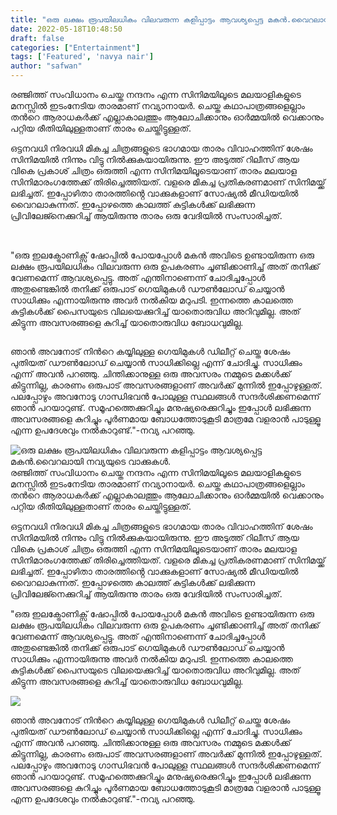 ```yaml
---
title: "ഒരു ലക്ഷം രൂപയിലധികം വിലവരുന്ന കളിപ്പാട്ടം ആവശ്യപ്പെട്ട മകൻ.വൈറലായി നവ്യയുടെ വാക്കുകൾ."
date: 2022-05-18T10:48:50
draft: false
categories: ["Entertainment"]
tags: ['Featured', 'navya nair']
author: "safwan"
---
```


<!-- wp:paragraph -->
<p>രഞ്ജിത്ത് സംവിധാനം ചെയ്ത നന്ദനം എന്ന സിനിമയിലൂടെ മലയാളികളുടെ മനസ്സിൽ ഇടംനേടിയ താരമാണ് നവ്യാനായർ. ചെയ്ത കഥാപാത്രങ്ങളെല്ലാം തൻറെ ആരാധകർക്ക് എല്ലാകാലത്തും ആലോചിക്കാനും ഓർമ്മയിൽ വെക്കാനും പറ്റിയ രീതിയിലുള്ളതാണ് താരം ചെയ്തിട്ടുള്ളത്.</p>
<!-- /wp:paragraph -->

<!-- wp:paragraph -->
<p>ഒട്ടനവധി നിരവധി മികച്ച ചിത്രങ്ങളുടെ ഭാഗമായ താരം വിവാഹത്തിന് ശേഷം സിനിമയിൽ നിന്നും വിട്ടു നിൽക്കുകയായിരുന്നു. ഈ അടുത്ത് റിലീസ് ആയ വികെ പ്രകാശ് ചിത്രം ഒരുത്തി എന്ന സിനിമയിലൂടെയാണ് താരം മലയാള സിനിമാരംഗത്തേക്ക് തിരിച്ചെത്തിയത്. വളരെ മികച്ച പ്രതികരണമാണ് സിനിമയ്ക്ക് ലഭിച്ചത്. ഇപ്പോഴിതാ താരത്തിൻ്റെ വാക്കുകളാണ് സോഷ്യൽ മീഡിയയിൽ വൈറലാകുന്നത്. ഇപ്പോഴത്തെ കാലത്ത് കുട്ടികൾക്ക് ലഭിക്കുന്ന പ്രിവിലേജ്നെക്കുറിച്ച് ആയിരുന്നു താരം ഒരു വേദിയിൽ സംസാരിച്ചത്.</p>
<!-- /wp:paragraph -->

<!-- wp:image {"id":334946,"sizeSlug":"large"} -->
<figure class="wp-block-image size-large"><img src="https://cdn.boolokam.com/articles/2022/05/images-24-1.jpeg" alt="" class="wp-image-334946"/></figure>
<!-- /wp:image -->

<!-- wp:paragraph -->
<p><br />"ഒരു ഇലക്ട്രോണിക്സ് ഷോപ്പിൽ പോയപ്പോൾ മകൻ അവിടെ ഉണ്ടായിരുന്ന ഒരു ലക്ഷം രൂപയിലധികം വിലവരുന്ന ഒരു ഉപകരണം ചൂണ്ടിക്കാണിച്ച് അത് തനിക്ക് വേണമെന്ന് ആവശ്യപ്പെട്ടു. അത് എന്തിനാണെന്ന് ചോദിച്ചപ്പോൾ അതുണ്ടെങ്കിൽ തനിക്ക് ഒരുപാട് ഗെയിമുകൾ ഡൗൺലോഡ് ചെയ്യാൻ സാധിക്കും എന്നായിരുന്നു അവർ നൽകിയ മറുപടി. ഇന്നത്തെ കാലത്തെ കുട്ടികൾക്ക് പൈസയുടെ വിലയെക്കുറിച്ച് യാതൊരുവിധ അറിവുമില്ല. അത് കിട്ടുന്ന അവസരങ്ങളെ കുറിച്ച് യാതൊരുവിധ ബോധവുമില്ല.</p>
<!-- /wp:paragraph -->

<!-- wp:image {"id":334947,"sizeSlug":"large"} -->
<figure class="wp-block-image size-large"><img src="https://cdn.boolokam.com/articles/2022/05/images-26-2.jpeg" alt="" class="wp-image-334947"/></figure>
<!-- /wp:image -->

<!-- wp:paragraph -->
<p>ഞാൻ അവനോട് നിൻറെ കയ്യിലുള്ള ഗെയിമുകൾ ഡിലീറ്റ് ചെയ്ത ശേഷം പുതിയത് ഡൗൺലോഡ് ചെയ്യാൻ സാധിക്കില്ലെ എന്ന് ചോദിച്ചു. സാധിക്കും എന്ന് അവൻ പറഞ്ഞു. ചിന്തിക്കാനുള്ള ഒരു അവസരം നമ്മുടെ മക്കൾക്ക് കിട്ടുന്നില്ല, കാരണം ഒരുപാട് അവസരങ്ങളാണ് അവർക്ക് മുന്നിൽ ഇപ്പോഴുള്ളത്. പലപ്പോഴും അവനോടു ഗാന്ധിഭവൻ പോലുള്ള സ്ഥലങ്ങൾ സന്ദർശിക്കണമെന്ന് ഞാൻ പറയാറുണ്ട്. സമൂഹത്തെക്കുറിച്ചും മനുഷ്യരെക്കുറിച്ചും ഇപ്പോൾ ലഭിക്കുന്ന അവസരങ്ങളെ കുറിച്ചും പൂർണമായ ബോധത്തോടുകൂടി മാത്രമേ വളരാൻ പാടുള്ളൂ എന്ന ഉപദേശവും നൽകാറുണ്ട്."-നവ്യ പറഞ്ഞു.</p>
<!-- /wp:paragraph -->


![ഒരു ലക്ഷം രൂപയിലധികം വിലവരുന്ന കളിപ്പാട്ടം ആവശ്യപ്പെട്ട മകൻ.വൈറലായി നവ്യയുടെ വാക്കുകൾ.](https://cdn.boolokam.com/articles/2022/05/images-24-1.jpeg)രഞ്ജിത്ത് സംവിധാനം ചെയ്ത നന്ദനം എന്ന സിനിമയിലൂടെ മലയാളികളുടെ മനസ്സിൽ ഇടംനേടിയ താരമാണ് നവ്യാനായർ. ചെയ്ത കഥാപാത്രങ്ങളെല്ലാം തൻറെ ആരാധകർക്ക് എല്ലാകാലത്തും ആലോചിക്കാനും ഓർമ്മയിൽ വെക്കാനും പറ്റിയ രീതിയിലുള്ളതാണ് താരം ചെയ്തിട്ടുള്ളത്.

ഒട്ടനവധി നിരവധി മികച്ച ചിത്രങ്ങളുടെ ഭാഗമായ താരം വിവാഹത്തിന് ശേഷം സിനിമയിൽ നിന്നും വിട്ടു നിൽക്കുകയായിരുന്നു. ഈ അടുത്ത് റിലീസ് ആയ വികെ പ്രകാശ് ചിത്രം ഒരുത്തി എന്ന സിനിമയിലൂടെയാണ് താരം മലയാള സിനിമാരംഗത്തേക്ക് തിരിച്ചെത്തിയത്. വളരെ മികച്ച പ്രതികരണമാണ് സിനിമയ്ക്ക് ലഭിച്ചത്. ഇപ്പോഴിതാ താരത്തിൻ്റെ വാക്കുകളാണ് സോഷ്യൽ മീഡിയയിൽ വൈറലാകുന്നത്. ഇപ്പോഴത്തെ കാലത്ത് കുട്ടികൾക്ക് ലഭിക്കുന്ന പ്രിവിലേജ്നെക്കുറിച്ച് ആയിരുന്നു താരം ഒരു വേദിയിൽ സംസാരിച്ചത്.

  
"ഒരു ഇലക്ട്രോണിക്സ് ഷോപ്പിൽ പോയപ്പോൾ മകൻ അവിടെ ഉണ്ടായിരുന്ന ഒരു ലക്ഷം രൂപയിലധികം വിലവരുന്ന ഒരു ഉപകരണം ചൂണ്ടിക്കാണിച്ച് അത് തനിക്ക് വേണമെന്ന് ആവശ്യപ്പെട്ടു. അത് എന്തിനാണെന്ന് ചോദിച്ചപ്പോൾ അതുണ്ടെങ്കിൽ തനിക്ക് ഒരുപാട് ഗെയിമുകൾ ഡൗൺലോഡ് ചെയ്യാൻ സാധിക്കും എന്നായിരുന്നു അവർ നൽകിയ മറുപടി. ഇന്നത്തെ കാലത്തെ കുട്ടികൾക്ക് പൈസയുടെ വിലയെക്കുറിച്ച് യാതൊരുവിധ അറിവുമില്ല. അത് കിട്ടുന്ന അവസരങ്ങളെ കുറിച്ച് യാതൊരുവിധ ബോധവുമില്ല.

![](https://cdn.boolokam.com/articles/2022/05/images-26-2.jpeg)

ഞാൻ അവനോട് നിൻറെ കയ്യിലുള്ള ഗെയിമുകൾ ഡിലീറ്റ് ചെയ്ത ശേഷം പുതിയത് ഡൗൺലോഡ് ചെയ്യാൻ സാധിക്കില്ലെ എന്ന് ചോദിച്ചു. സാധിക്കും എന്ന് അവൻ പറഞ്ഞു. ചിന്തിക്കാനുള്ള ഒരു അവസരം നമ്മുടെ മക്കൾക്ക് കിട്ടുന്നില്ല, കാരണം ഒരുപാട് അവസരങ്ങളാണ് അവർക്ക് മുന്നിൽ ഇപ്പോഴുള്ളത്. പലപ്പോഴും അവനോടു ഗാന്ധിഭവൻ പോലുള്ള സ്ഥലങ്ങൾ സന്ദർശിക്കണമെന്ന് ഞാൻ പറയാറുണ്ട്. സമൂഹത്തെക്കുറിച്ചും മനുഷ്യരെക്കുറിച്ചും ഇപ്പോൾ ലഭിക്കുന്ന അവസരങ്ങളെ കുറിച്ചും പൂർണമായ ബോധത്തോടുകൂടി മാത്രമേ വളരാൻ പാടുള്ളൂ എന്ന ഉപദേശവും നൽകാറുണ്ട്."-നവ്യ പറഞ്ഞു.
